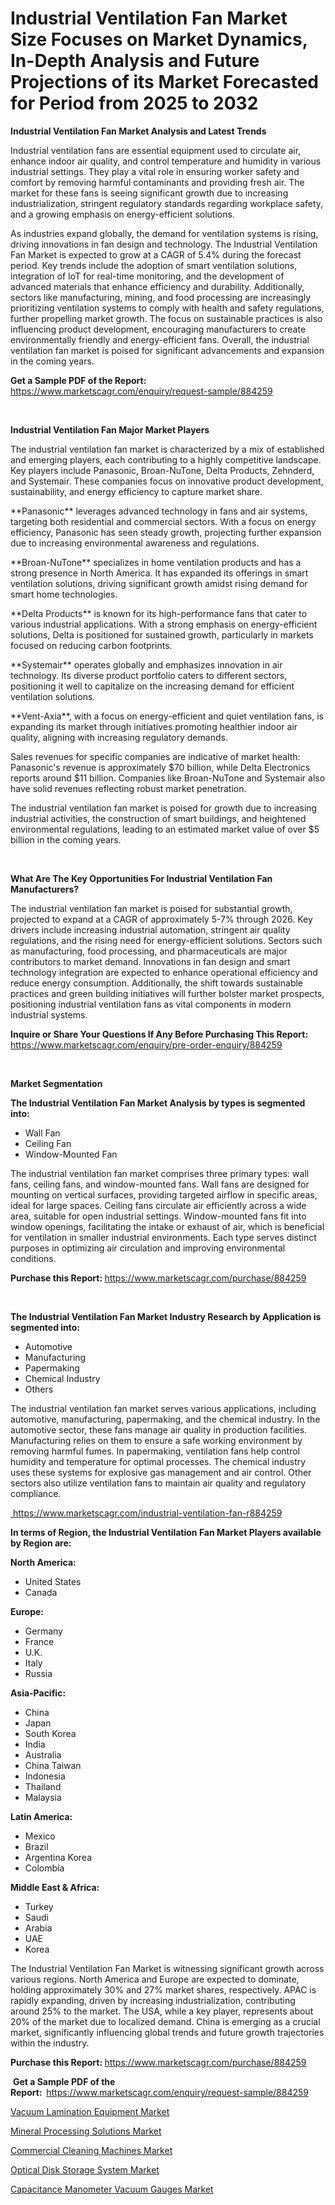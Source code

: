 <p><h1>Industrial Ventilation Fan Market Size Focuses on Market Dynamics, In-Depth Analysis and Future Projections of its Market Forecasted for Period from 2025 to 2032</h1></p><p><strong>Industrial Ventilation Fan Market Analysis and Latest Trends</strong></p>
<p><p>Industrial ventilation fans are essential equipment used to circulate air, enhance indoor air quality, and control temperature and humidity in various industrial settings. They play a vital role in ensuring worker safety and comfort by removing harmful contaminants and providing fresh air. The market for these fans is seeing significant growth due to increasing industrialization, stringent regulatory standards regarding workplace safety, and a growing emphasis on energy-efficient solutions.</p><p>As industries expand globally, the demand for ventilation systems is rising, driving innovations in fan design and technology. The Industrial Ventilation Fan Market is expected to grow at a CAGR of 5.4% during the forecast period. Key trends include the adoption of smart ventilation solutions, integration of IoT for real-time monitoring, and the development of advanced materials that enhance efficiency and durability. Additionally, sectors like manufacturing, mining, and food processing are increasingly prioritizing ventilation systems to comply with health and safety regulations, further propelling market growth. The focus on sustainable practices is also influencing product development, encouraging manufacturers to create environmentally friendly and energy-efficient fans. Overall, the industrial ventilation fan market is poised for significant advancements and expansion in the coming years.</p></p>
<p><strong>Get a Sample PDF of the Report:&nbsp;</strong> <a href="https://www.marketscagr.com/enquiry/request-sample/884259?utm_campaign=2031&utm_medium=2&utm_source=Github&utm_content=ia&utm_term=11042025&utm_id=industrial-ventilation-fan">https://www.marketscagr.com/enquiry/request-sample/884259</a></p>
<p>&nbsp;</p>
<p><strong>Industrial Ventilation Fan Major Market Players</strong></p>
<p><p>The industrial ventilation fan market is characterized by a mix of established and emerging players, each contributing to a highly competitive landscape. Key players include Panasonic, Broan-NuTone, Delta Products, Zehnderd, and Systemair. These companies focus on innovative product development, sustainability, and energy efficiency to capture market share.</p><p>**Panasonic** leverages advanced technology in fans and air systems, targeting both residential and commercial sectors. With a focus on energy efficiency, Panasonic has seen steady growth, projecting further expansion due to increasing environmental awareness and regulations.</p><p>**Broan-NuTone** specializes in home ventilation products and has a strong presence in North America. It has expanded its offerings in smart ventilation solutions, driving significant growth amidst rising demand for smart home technologies.</p><p>**Delta Products** is known for its high-performance fans that cater to various industrial applications. With a strong emphasis on energy-efficient solutions, Delta is positioned for sustained growth, particularly in markets focused on reducing carbon footprints.</p><p>**Systemair** operates globally and emphasizes innovation in air technology. Its diverse product portfolio caters to different sectors, positioning it well to capitalize on the increasing demand for efficient ventilation solutions.</p><p>**Vent-Axia**, with a focus on energy-efficient and quiet ventilation fans, is expanding its market through initiatives promoting healthier indoor air quality, aligning with increasing regulatory demands.</p><p>Sales revenues for specific companies are indicative of market health: Panasonic's revenue is approximately $70 billion, while Delta Electronics reports around $11 billion. Companies like Broan-NuTone and Systemair also have solid revenues reflecting robust market penetration.</p><p>The industrial ventilation fan market is poised for growth due to increasing industrial activities, the construction of smart buildings, and heightened environmental regulations, leading to an estimated market value of over $5 billion in the coming years.</p></p>
<p>&nbsp;</p>
<p><strong>What Are The Key Opportunities For Industrial Ventilation Fan Manufacturers?</strong></p>
<p><p>The industrial ventilation fan market is poised for substantial growth, projected to expand at a CAGR of approximately 5-7% through 2026. Key drivers include increasing industrial automation, stringent air quality regulations, and the rising need for energy-efficient solutions. Sectors such as manufacturing, food processing, and pharmaceuticals are major contributors to market demand. Innovations in fan design and smart technology integration are expected to enhance operational efficiency and reduce energy consumption. Additionally, the shift towards sustainable practices and green building initiatives will further bolster market prospects, positioning industrial ventilation fans as vital components in modern industrial systems.</p></p>
<p><strong>Inquire or Share Your Questions If Any Before Purchasing This Report:</strong> <a href="https://www.marketscagr.com/enquiry/pre-order-enquiry/884259?utm_campaign=2031&utm_medium=2&utm_source=Github&utm_content=ia&utm_term=11042025&utm_id=industrial-ventilation-fan">https://www.marketscagr.com/enquiry/pre-order-enquiry/884259</a></p>
<p>&nbsp;</p>
<p><strong>Market Segmentation</strong></p>
<p><strong>The Industrial Ventilation Fan Market Analysis by types is segmented into:</strong></p>
<p><ul><li>Wall Fan</li><li>Ceiling Fan</li><li>Window-Mounted Fan</li></ul></p>
<p><p>The industrial ventilation fan market comprises three primary types: wall fans, ceiling fans, and window-mounted fans. Wall fans are designed for mounting on vertical surfaces, providing targeted airflow in specific areas, ideal for large spaces. Ceiling fans circulate air efficiently across a wide area, suitable for open industrial settings. Window-mounted fans fit into window openings, facilitating the intake or exhaust of air, which is beneficial for ventilation in smaller industrial environments. Each type serves distinct purposes in optimizing air circulation and improving environmental conditions.</p></p>
<p><strong>Purchase this Report:&nbsp;</strong><a href="https://www.marketscagr.com/purchase/884259?utm_campaign=2031&utm_medium=2&utm_source=Github&utm_content=ia&utm_term=11042025&utm_id=industrial-ventilation-fan">https://www.marketscagr.com/purchase/884259</a></p>
<p>&nbsp;</p>
<p><strong>The Industrial Ventilation Fan Market Industry Research by Application is segmented into:</strong></p>
<p><ul><li>Automotive</li><li>Manufacturing</li><li>Papermaking</li><li>Chemical Industry</li><li>Others</li></ul></p>
<p><p>The industrial ventilation fan market serves various applications, including automotive, manufacturing, papermaking, and the chemical industry. In the automotive sector, these fans manage air quality in production facilities. Manufacturing relies on them to ensure a safe working environment by removing harmful fumes. In papermaking, ventilation fans help control humidity and temperature for optimal processes. The chemical industry uses these systems for explosive gas management and air control. Other sectors also utilize ventilation fans to maintain air quality and regulatory compliance.</p></p>
<p><a href="https://www.marketscagr.com/industrial-ventilation-fan-r884259?utm_campaign=2031&utm_medium=2&utm_source=Github&utm_content=ia&utm_term=11042025&utm_id=industrial-ventilation-fan">&nbsp;https://www.marketscagr.com/industrial-ventilation-fan-r884259</a></p>
<p><strong>In terms of Region, the Industrial Ventilation Fan Market Players available by Region are:</strong></p>
<p>
    <p> <strong> North America: </strong>
        <ul>
            <li>United States</li>
            <li>Canada</li>
        </ul>
        </p> 
    <p> <strong> Europe: </strong>
        <ul>
            <li>Germany</li>
            <li>France</li>
            <li>U.K.</li>
            <li>Italy</li>
            <li>Russia</li>
        </ul>
        </p> 
    <p> <strong> Asia-Pacific: </strong>
        <ul>
            <li>China</li>
            <li>Japan</li>
            <li>South Korea</li>
            <li>India</li>
            <li>Australia</li>
            <li>China Taiwan</li>
            <li>Indonesia</li>
            <li>Thailand</li>
            <li>Malaysia</li>
        </ul>
        </p> 
    <p> <strong> Latin America: </strong>
        <ul>
            <li>Mexico</li>
            <li>Brazil</li>
            <li>Argentina Korea</li>
            <li>Colombia</li>
        </ul>
        </p> 
    <p> <strong> Middle East & Africa: </strong>
        <ul>
            <li>Turkey</li>
            <li>Saudi</li>
            <li>Arabia</li>
            <li>UAE</li>
            <li>Korea</li>
        </ul>
    </p>
    </p>
<p><p>The Industrial Ventilation Fan Market is witnessing significant growth across various regions. North America and Europe are expected to dominate, holding approximately 30% and 27% market shares, respectively. APAC is rapidly expanding, driven by increasing industrialization, contributing around 25% to the market. The USA, while a key player, represents about 20% of the market due to localized demand. China is emerging as a crucial market, significantly influencing global trends and future growth trajectories within the industry.</p></p>
<p><strong>Purchase this Report: </strong><a href="https://www.marketscagr.com/purchase/884259?utm_campaign=2031&utm_medium=2&utm_source=Github&utm_content=ia&utm_term=11042025&utm_id=industrial-ventilation-fan">https://www.marketscagr.com/purchase/884259</a></p>
<p>&nbsp;<strong>Get a Sample PDF of the Report:&nbsp;&nbsp;</strong><a href="https://www.marketscagr.com/enquiry/request-sample/884259?utm_campaign=2031&utm_medium=2&utm_source=Github&utm_content=ia&utm_term=11042025&utm_id=industrial-ventilation-fan">https://www.marketscagr.com/enquiry/request-sample/884259</a></p>
<p><strong></strong></p>
<p><p><a href="https://github.com/saimntamiki/Market-Research-Report-List-1/blob/main/vacuum-lamination-equipment-market.md?utm_campaign=2031&utm_medium=2&utm_source=Github&utm_content=ia&utm_term=11042025&utm_id=industrial-ventilation-fan">Vacuum Lamination Equipment Market</a></p><p><a href="https://github.com/gambokaiohjr/Market-Research-Report-List-1/blob/main/mineral-processing-solutions-market.md?utm_campaign=2031&utm_medium=2&utm_source=Github&utm_content=ia&utm_term=11042025&utm_id=industrial-ventilation-fan">Mineral Processing Solutions Market</a></p><p><a href="https://github.com/skoppmerlib9/Market-Research-Report-List-1/blob/main/commercial-cleaning-machines-market.md?utm_campaign=2031&utm_medium=2&utm_source=Github&utm_content=ia&utm_term=11042025&utm_id=industrial-ventilation-fan">Commercial Cleaning Machines Market</a></p><p><a href="https://github.com/bocksovers0r/Market-Research-Report-List-1/blob/main/optical-disk-storage-system-market.md?utm_campaign=2031&utm_medium=2&utm_source=Github&utm_content=ia&utm_term=11042025&utm_id=industrial-ventilation-fan">Optical Disk Storage System Market</a></p><p><a href="https://github.com/messonmengen75/Market-Research-Report-List-1/blob/main/capacitance-manometer-vacuum-gauges-market.md?utm_campaign=2031&utm_medium=2&utm_source=Github&utm_content=ia&utm_term=11042025&utm_id=industrial-ventilation-fan">Capacitance Manometer Vacuum Gauges Market</a></p></p>